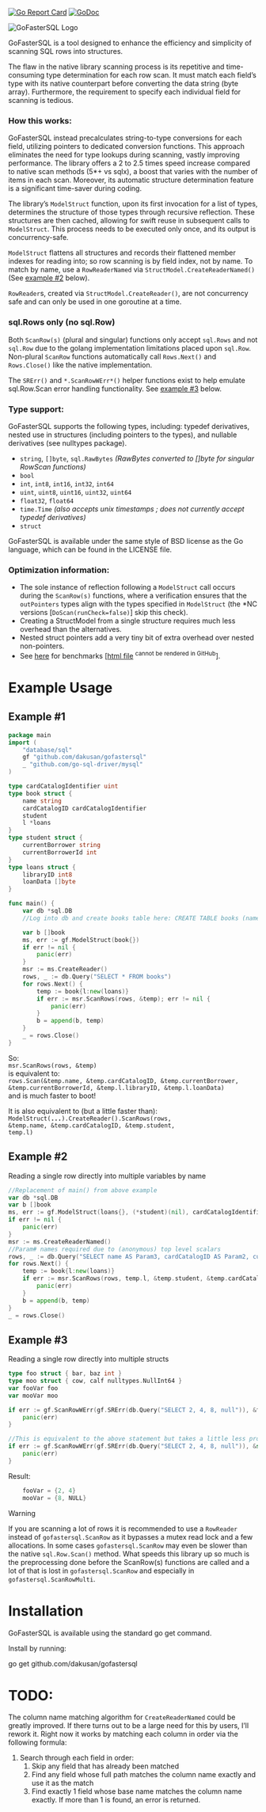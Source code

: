 [![Go Report Card](https://goreportcard.com/badge/github.com/dakusan/gofastersql)](https://goreportcard.com/report/github.com/dakusan/gofastersql)
[![GoDoc](https://godoc.org/github.com/dakusan/gofastersql?status.svg)](https://godoc.org/github.com/dakusan/gofastersql)

![GoFasterSQL Logo](logo.jpg)

GoFasterSQL is a tool designed to enhance the efficiency and simplicity of scanning SQL rows into structures.

The flaw in the native library scanning process is its repetitive and time-consuming type determination for each row scan. It must match each field’s type with its native counterpart before converting the data string (byte array). Furthermore, the requirement to specify each individual field for scanning is tedious.

### How this works:
GoFasterSQL instead precalculates string-to-type conversions for each field, utilizing pointers to dedicated conversion functions. This approach eliminates the need for type lookups during scanning, vastly improving performance. The library offers a 2 to 2.5 times speed increase compared to native scan methods (5*+ vs sqlx), a boost that varies with the number of items in each scan. Moreover, its automatic structure determination feature is a significant time-saver during coding.

The library’s `ModelStruct` function, upon its first invocation for a list of types, determines the structure of those types through recursive reflection. These structures are then cached, allowing for swift reuse in subsequent calls to `ModelStruct`. This process needs to be executed only once, and its output is concurrency-safe.

`ModelStruct` flattens all structures and records their flattened member indexes for reading into; so row scanning is by field index, not by name. To match by name, use a `RowReaderNamed` via `StructModel.CreateReaderNamed()` (See [example #2](#Example-2) below).

`RowReader`s, created via `StructModel.CreateReader()`, are not concurrency safe and can only be used in one goroutine at a time.

### sql.Rows only (no sql.Row)
Both `ScanRow(s)` (plural and singular) functions only accept `sql.Rows` and not `sql.Row` due to the golang implementation limitations placed upon `sql.Row`. Non-plural `ScanRow` functions automatically call `Rows.Next()` and `Rows.Close()` like the native implementation.

The `SRErr()` and `*.ScanRowWErr*()` helper functions exist to help emulate sql.Row.Scan error handling functionality. See [example #3](#Example-3) below.

### Type support:
GoFasterSQL supports the following types, including: typedef derivatives, nested use in structures (including pointers to the types), and nullable derivatives (see nulltypes package).
  - `string`, `[]byte`, `sql.RawBytes` *(RawBytes converted to []byte for singular RowScan functions)*
  - `bool`
  - `int`, `int8`, `int16`, `int32`, `int64`
  - `uint`, `uint8`, `uint16`, `uint32`, `uint64`
  - `float32`, `float64`
  - `time.Time` *(also accepts unix timestamps ; does not currently accept typedef derivatives)*
  - `struct`

GoFasterSQL is available under the same style of BSD license as the Go language, which can be found in the LICENSE file.

### Optimization information:
* The sole instance of reflection following a `ModelStruct` call occurs during the `ScanRow(s)` functions, where a verification ensures that the `outPointers` types align with the types specified in `ModelStruct` (the *NC versions [`DoScan(runCheck=false)`] skip this check).
* Creating a StructModel from a single structure requires much less overhead than the alternatives.
* Nested struct pointers add a very tiny bit of extra overhead over nested non-pointers.
* See [here](benchmarks/benchmarks.png) for benchmarks [[html file](benchmarks/benchmarks.html) <sup>cannot be rendered in GitHub</sup>].

# Example Usage
## Example #1
```go
package main
import (
	"database/sql"
	gf "github.com/dakusan/gofastersql"
	_ "github.com/go-sql-driver/mysql"
)

type cardCatalogIdentifier uint
type book struct {
	name string
	cardCatalogID cardCatalogIdentifier
	student
	l *loans
}
type student struct {
	currentBorrower string
	currentBorrowerId int
}
type loans struct {
	libraryID int8
	loanData []byte
}

func main() {
	var db *sql.DB
	//Log into db and create books table here: CREATE TABLE books (name varchar(50), cardCatalogID int, currentBorrower varchar(50), currentBorrowerId int, libraryID tinyint, loanData varchar(50)) ENGINE=MEMORY

	var b []book
	ms, err := gf.ModelStruct(book{})
	if err != nil {
		panic(err)
	}
	msr := ms.CreateReader()
	rows, _ := db.Query("SELECT * FROM books")
	for rows.Next() {
		temp := book{l:new(loans)}
		if err := msr.ScanRows(rows, &temp); err != nil {
			panic(err)
		}
		b = append(b, temp)
	}
	_ = rows.Close()
}
```
So:<br>
`msr.ScanRows(rows, &temp)`<br>
is equivalent to:<br>
`rows.Scan(&temp.name, &temp.cardCatalogID, &temp.currentBorrower, &temp.currentBorrowerId, &temp.l.libraryID, &temp.l.loanData)`<br>
and is much faster to boot!

It is also equivalent to (but a little faster than): <code>ModelStruct(<b>...</b>).CreateReader().ScanRows(rows, &temp.name, &temp.cardCatalogID, &temp.student, temp.l)</code><br>

## Example #2
Reading a single row directly into multiple variables by name
```go
//Replacement of main() from above example
var db *sql.DB
var b []book
ms, err := gf.ModelStruct(loans{}, (*student)(nil), cardCatalogIdentifier(0), "") //These are not in the same order as the below sql query
if err != nil {
	panic(err)
}
msr := ms.CreateReaderNamed()
//Param# names required due to (anonymous) top level scalars
rows, _ := db.Query("SELECT name AS Param3, cardCatalogID AS Param2, currentBorrower, currentBorrowerId, libraryID, loanData FROM books")
for rows.Next() {
	temp := book{l:new(loans)}
	if err := msr.ScanRows(rows, temp.l, &temp.student, &temp.cardCatalogID, &temp.name); err != nil {
		panic(err)
	}
	b = append(b, temp)
}
_ = rows.Close()
```

## Example #3
Reading a single row directly into multiple structs
```go
type foo struct { bar, baz int }
type moo struct { cow, calf nulltypes.NullInt64 }
var fooVar foo
var mooVar moo

if err := gf.ScanRowWErr(gf.SRErr(db.Query("SELECT 2, 4, 8, null")), &fooVar, &mooVar); err != nil {
	panic(err)
}

//This is equivalent to the above statement but takes a little less processing
if err := gf.ScanRowWErr(gf.SRErr(db.Query("SELECT 2, 4, 8, null")), &struct {*foo; *moo}{&fooVar, &mooVar}); err != nil {
	panic(err)
}

```
Result:
```go
	fooVar = {2, 4}
	mooVar = {8, NULL}
```

> [!warning]
> If you are scanning a lot of rows it is recommended to use a `RowReader` instead of `gofastersql.ScanRow` as it bypasses a mutex read lock and a few allocations.
> In some cases `gofastersql.ScanRow` may even be slower than the native `sql.Row.Scan()` method. What speeds this library up so much is the preprocessing done before the ScanRow(s) functions are called and a lot of that is lost in `gofastersql.ScanRow` and especially in `gofastersql.ScanRowMulti`.

# Installation
GoFasterSQL is available using the standard go get command.

Install by running:

go get github.com/dakusan/gofastersql

# TODO:
The column name matching algorithm for `CreateReaderNamed` could be greatly improved. If there turns out to be a large need for this by users, I’ll rework it. Right now it works by matching each column in order via the following formula:
1) Search through each field in order:
    1) Skip any field that has already been matched
    2) Find any field whose full path matches the column name exactly and use it as the match
    3) Find exactly 1 field whose base name matches the column name exactly. If more than 1 is found, an error is returned.
